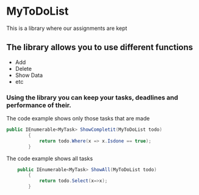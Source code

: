 # MyToDoList
This is a library where our assignments are kept
 
 ## The library allows you to use different functions
 
* Add
* Delete
* Show Data
* etc
### Using the library you can keep your tasks, deadlines and performance of their.
 
The code example shows only those tasks that are made
```csharp
public IEnumerable<MyTask> ShowCompletit(MyToDoList todo)
		{
			return todo.Where(x => x.Isdone == true);
		}
```
The code example shows all  tasks 
```csharp
	public IEnumerable<MyTask> ShowAll(MyToDoList todo)
		{
			return todo.Select(x=>x);
		}
```

